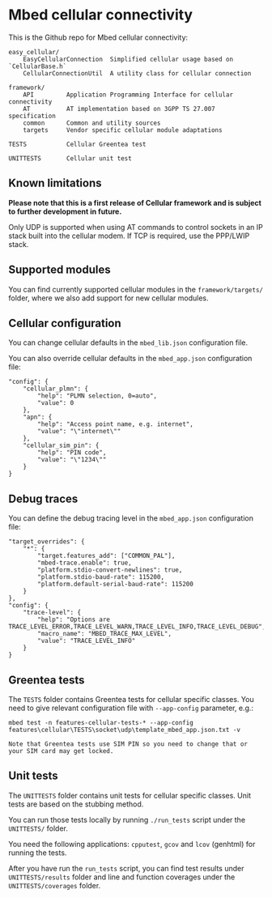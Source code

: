 # Mbed cellular connectivity

This is the Github repo for Mbed cellular connectivity:

    easy_cellular/
        EasyCellularConnection  Simplified cellular usage based on `CellularBase.h`
        CellularConnectionUtil  A utility class for cellular connection

    framework/
        API         Application Programming Interface for cellular connectivity
        AT          AT implementation based on 3GPP TS 27.007 specification
        common      Common and utility sources
        targets     Vendor specific cellular module adaptations

    TESTS           Cellular Greentea test

    UNITTESTS       Cellular unit test

## Known limitations

**Please note that this is a first release of Cellular framework and is subject to further development in future.**

Only UDP is supported when using AT commands to control sockets in an IP stack built into the cellular modem. If TCP is required, use the PPP/LWIP stack.

## Supported modules

You can find currently supported cellular modules in the `framework/targets/` folder, where we also add support for new cellular modules.

## Cellular configuration

You can change cellular defaults in the `mbed_lib.json` configuration file.

You can also override cellular defaults in the `mbed_app.json` configuration file:

    "config": {
        "cellular_plmn": {
            "help": "PLMN selection, 0=auto",
            "value": 0
        },
        "apn": {
            "help": "Access point name, e.g. internet",
            "value": "\"internet\""
        },
        "cellular_sim_pin": {
            "help": "PIN code",
            "value": "\"1234\""
        }
    }

## Debug traces

You can define the debug tracing level in the `mbed_app.json` configuration file:

    "target_overrides": {
        "*": {
            "target.features_add": ["COMMON_PAL"],
            "mbed-trace.enable": true,
            "platform.stdio-convert-newlines": true,
            "platform.stdio-baud-rate": 115200,
            "platform.default-serial-baud-rate": 115200
        }
    },
    "config": {
        "trace-level": {
            "help": "Options are TRACE_LEVEL_ERROR,TRACE_LEVEL_WARN,TRACE_LEVEL_INFO,TRACE_LEVEL_DEBUG",
            "macro_name": "MBED_TRACE_MAX_LEVEL",
            "value": "TRACE_LEVEL_INFO"
        }
    }

## Greentea tests

The `TESTS` folder contains Greentea tests for cellular specific classes. You need to give relevant configuration file with `--app-config` parameter, e.g.:

    mbed test -n features-cellular-tests-* --app-config features\cellular\TESTS\socket\udp\template_mbed_app.json.txt -v

    Note that Greentea tests use SIM PIN so you need to change that or your SIM card may get locked.

## Unit tests

The `UNITTESTS` folder contains unit tests for cellular specific classes. Unit tests are based on the stubbing method.

You can run those tests locally by running `./run_tests` script under the `UNITTESTS/` folder.

You need the following applications: `cpputest`, `gcov` and `lcov` (genhtml) for running the tests.

After you have run the `run_tests` script, you can find test results under `UNITTESTS/results` folder and line and function coverages under the `UNITTESTS/coverages` folder.
